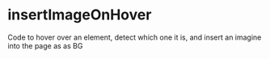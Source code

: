 # insertImageOnHover
Code to hover over an element, detect which one it is, and insert an imagine into the page as as BG
